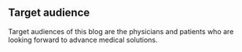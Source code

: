 ## Target audience

Target audiences of this blog are the physicians and patients who are looking forward to advance medical solutions.
